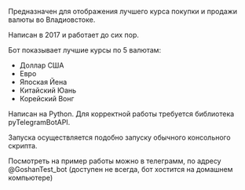 Предназначен для отображения лучшего курса покупки и продажи валюты во Владиовстоке.

Написан в 2017 и работает до сих пор.

Бот показывает лучшие курсы по 5 валютам:
- Доллар США
- Евро
- Япоская Йена
- Китайский Юань
- Корейский Вонг

Написан на Python. Для корректной работы требуется библиотека pyTelegramBotAPI.

Запуска осуществляется подобно запуску обычного консольного скрипта.

Посмотреть на пример работы можно в телеграмм, по адресу @GoshanTest_bot (доступен не всегда, бот хостится на домашнем компьютере)
